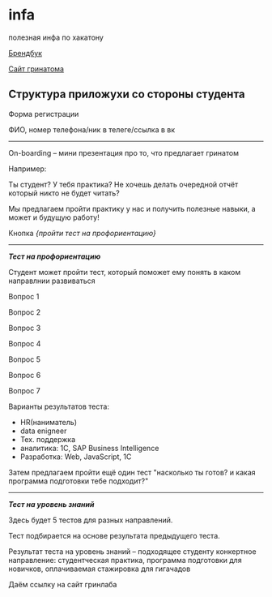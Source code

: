 # infa
полезная инфа по хакатону

[Брендбук](https://drive.google.com/drive/u/1/folders/1B_ylCbjuwIn8aTpWd12d8f6eOY_VVmcR) 

[Сайт гринатома](https://edu.greenatom.ru/)

**Структура приложухи со стороны студента**
------------------------------------------------------------------------------------------
Форма регистрации

ФИО, номер телефона/ник в телеге/ссылка в вк

------------------------------------------------------------------------------------------
On-boarding – мини презентация про то, что предлагает гринатом

Например:

Ты студент? У тебя практика? Не хочешь делать очередной отчёт который никто не будет читать?

Мы предлагаем пройти практику у нас и получить полезные навыки, а может и будущую работу!


Кнопка *{пройти тест на профориентацию}*

------------------------------------------------------------------------------------------

***Тест на профориентацию***
                                    
Студент может пройти тест, который поможет ему понять в каком направлнии развиваться

Вопрос 1

Вопрос 2

Вопрос 3

Вопрос 4

Вопрос 5

Вопрос 6

Вопрос 7

Варианты результатов теста:
  - HR(наниматель)
  - data enigneer
  - Тех. поддержка
  - аналитика: 1С, SAP Business Intelligence
  - Разработка: Web, JavaScript, 1С
                              
Затем предлагаем пройти ещё один тест "насколько ты готов? и какая программа подготовки тебе подходит?"

------------------------------------------------------------------------------------------
***Тест на уровень знаний***

Здесь будет 5 тестов для разных направлений. 

Тест подбирается на основе результата предыдущего теста.

Результат теста на уровень знаний – подходящее студенту конкертное направление: студентческая практика, программа подготовки для новичков, оплачиваемая стажировка для гигачадов

Даём ссылку на сайт гринлаба

